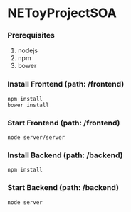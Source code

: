 NEToyProjectSOA
===============

### Prerequisites

1. nodejs
2. npm
3. bower

### Install Frontend (path: /frontend)

```
npm install
bower install
```

### Start Frontend (path: /frontend)

```
node server/server
```

### Install Backend (path: /backend)

```
npm install
```

### Start Backend (path: /backend)

```
node server
```
